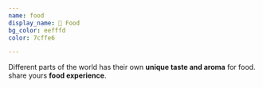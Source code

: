 ```yaml
---
name: food
display_name: 🥪 Food
bg_color: eefffd
color: 7cffe6

---
```

Different parts of the world has their own **unique taste and aroma** for food. share yours **food experience**.